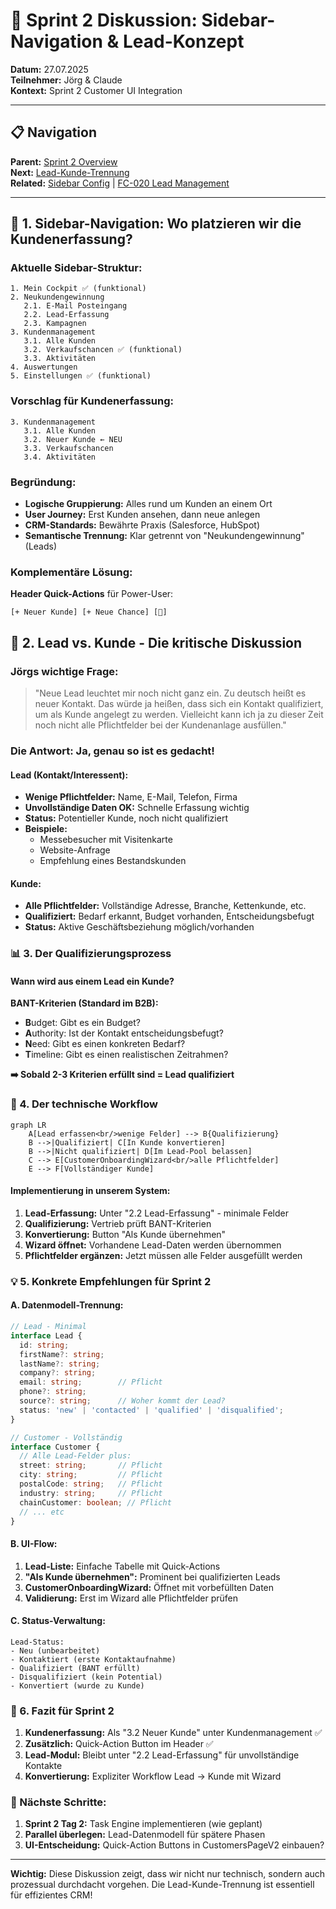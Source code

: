 # 🎯 Sprint 2 Diskussion: Sidebar-Navigation & Lead-Konzept

**Datum:** 27.07.2025  
**Teilnehmer:** Jörg & Claude  
**Kontext:** Sprint 2 Customer UI Integration

---

## 📋 Navigation
**Parent:** [Sprint 2 Overview](/Users/joergstreeck/freshplan-sales-tool/docs/features/FC-005-CUSTOMER-MANAGEMENT/sprint2/README.md)  
**Next:** [Lead-Kunde-Trennung](/Users/joergstreeck/freshplan-sales-tool/docs/features/FC-005-CUSTOMER-MANAGEMENT/sprint2/LEAD_CUSTOMER_SEPARATION_DECISION.md)  
**Related:** [Sidebar Config](/Users/joergstreeck/freshplan-sales-tool/docs/features/FC-005-CUSTOMER-MANAGEMENT/sprint2/SIDEBAR_NAVIGATION_CONFIG.md) | [FC-020 Lead Management](/Users/joergstreeck/freshplan-sales-tool/docs/features/FC-020-LEAD-MANAGEMENT_TECH_CONCEPT.md)

---

## 📍 1. Sidebar-Navigation: Wo platzieren wir die Kundenerfassung?

### Aktuelle Sidebar-Struktur:
```
1. Mein Cockpit ✅ (funktional)
2. Neukundengewinnung
   2.1. E-Mail Posteingang
   2.2. Lead-Erfassung
   2.3. Kampagnen
3. Kundenmanagement
   3.1. Alle Kunden
   3.2. Verkaufschancen ✅ (funktional)
   3.3. Aktivitäten
4. Auswertungen
5. Einstellungen ✅ (funktional)
```

### Vorschlag für Kundenerfassung:
```
3. Kundenmanagement
   3.1. Alle Kunden
   3.2. Neuer Kunde ← NEU
   3.3. Verkaufschancen
   3.4. Aktivitäten
```

### Begründung:
- **Logische Gruppierung:** Alles rund um Kunden an einem Ort
- **User Journey:** Erst Kunden ansehen, dann neue anlegen
- **CRM-Standards:** Bewährte Praxis (Salesforce, HubSpot)
- **Semantische Trennung:** Klar getrennt von "Neukundengewinnung" (Leads)

### Komplementäre Lösung:
**Header Quick-Actions** für Power-User:
```
[+ Neuer Kunde] [+ Neue Chance] [🔔]
```

## 🤔 2. Lead vs. Kunde - Die kritische Diskussion

### Jörgs wichtige Frage:
> "Neue Lead leuchtet mir noch nicht ganz ein. Zu deutsch heißt es neuer Kontakt. Das würde ja heißen, dass sich ein Kontakt qualifiziert, um als Kunde angelegt zu werden. Vielleicht kann ich ja zu dieser Zeit noch nicht alle Pflichtfelder bei der Kundenanlage ausfüllen."

### Die Antwort: Ja, genau so ist es gedacht!

#### Lead (Kontakt/Interessent):
- **Wenige Pflichtfelder:** Name, E-Mail, Telefon, Firma
- **Unvollständige Daten OK:** Schnelle Erfassung wichtig
- **Status:** Potentieller Kunde, noch nicht qualifiziert
- **Beispiele:**
  - Messebesucher mit Visitenkarte
  - Website-Anfrage
  - Empfehlung eines Bestandskunden

#### Kunde:
- **Alle Pflichtfelder:** Vollständige Adresse, Branche, Kettenkunde, etc.
- **Qualifiziert:** Bedarf erkannt, Budget vorhanden, Entscheidungsbefugt
- **Status:** Aktive Geschäftsbeziehung möglich/vorhanden

### 📊 3. Der Qualifizierungsprozess

#### Wann wird aus einem Lead ein Kunde?

**BANT-Kriterien (Standard im B2B):**
- **B**udget: Gibt es ein Budget?
- **A**uthority: Ist der Kontakt entscheidungsbefugt?
- **N**eed: Gibt es einen konkreten Bedarf?
- **T**imeline: Gibt es einen realistischen Zeitrahmen?

**➡️ Sobald 2-3 Kriterien erfüllt sind = Lead qualifiziert**

### 🔄 4. Der technische Workflow

```mermaid
graph LR
    A[Lead erfassen<br/>wenige Felder] --> B{Qualifizierung}
    B -->|Qualifiziert| C[In Kunde konvertieren]
    B -->|Nicht qualifiziert| D[Im Lead-Pool belassen]
    C --> E[CustomerOnboardingWizard<br/>alle Pflichtfelder]
    E --> F[Vollständiger Kunde]
```

#### Implementierung in unserem System:
1. **Lead-Erfassung:** Unter "2.2 Lead-Erfassung" - minimale Felder
2. **Qualifizierung:** Vertrieb prüft BANT-Kriterien
3. **Konvertierung:** Button "Als Kunde übernehmen"
4. **Wizard öffnet:** Vorhandene Lead-Daten werden übernommen
5. **Pflichtfelder ergänzen:** Jetzt müssen alle Felder ausgefüllt werden

### 💡 5. Konkrete Empfehlungen für Sprint 2

#### A. Datenmodell-Trennung:
```typescript
// Lead - Minimal
interface Lead {
  id: string;
  firstName?: string;
  lastName?: string;
  company?: string;
  email: string;        // Pflicht
  phone?: string;
  source?: string;      // Woher kommt der Lead?
  status: 'new' | 'contacted' | 'qualified' | 'disqualified';
}

// Customer - Vollständig
interface Customer {
  // Alle Lead-Felder plus:
  street: string;       // Pflicht
  city: string;         // Pflicht
  postalCode: string;   // Pflicht
  industry: string;     // Pflicht
  chainCustomer: boolean; // Pflicht
  // ... etc
}
```

#### B. UI-Flow:
1. **Lead-Liste:** Einfache Tabelle mit Quick-Actions
2. **"Als Kunde übernehmen":** Prominent bei qualifizierten Leads
3. **CustomerOnboardingWizard:** Öffnet mit vorbefüllten Daten
4. **Validierung:** Erst im Wizard alle Pflichtfelder prüfen

#### C. Status-Verwaltung:
```
Lead-Status:
- Neu (unbearbeitet)
- Kontaktiert (erste Kontaktaufnahme)
- Qualifiziert (BANT erfüllt)
- Disqualifiziert (kein Potential)
- Konvertiert (wurde zu Kunde)
```

### 🎯 6. Fazit für Sprint 2

1. **Kundenerfassung:** Als "3.2 Neuer Kunde" unter Kundenmanagement ✅
2. **Zusätzlich:** Quick-Action Button im Header ✅
3. **Lead-Modul:** Bleibt unter "2.2 Lead-Erfassung" für unvollständige Kontakte
4. **Konvertierung:** Expliziter Workflow Lead → Kunde mit Wizard

### 🚀 Nächste Schritte:

1. **Sprint 2 Tag 2:** Task Engine implementieren (wie geplant)
2. **Parallel überlegen:** Lead-Datenmodell für spätere Phasen
3. **UI-Entscheidung:** Quick-Action Buttons in CustomersPageV2 einbauen?

---

**Wichtig:** Diese Diskussion zeigt, dass wir nicht nur technisch, sondern auch prozessual durchdacht vorgehen. Die Lead-Kunde-Trennung ist essentiell für effizientes CRM!